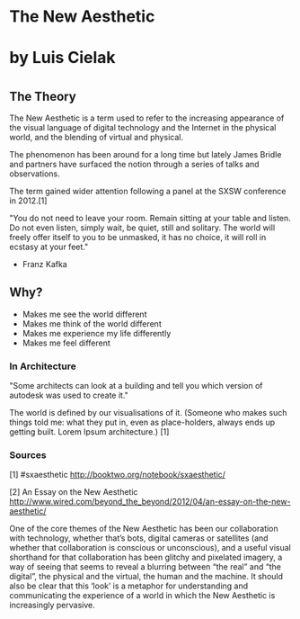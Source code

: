 # The New Aesthetic
#
# by Luis Cielak
#

## The Theory

 The New Aesthetic is a term used to refer to the increasing appearance of the visual language of digital technology and the Internet in the physical world, and the blending of virtual and physical. 

 The phenomenon has been around for a long time but lately James Bridle and partners have surfaced the notion through a series of talks and observations. 

 The term gained wider attention following a panel at the SXSW conference in 2012.[1]


"You do not need to leave your room. Remain sitting at your table and listen. Do not even listen, simply wait, be quiet, still and solitary. The world will freely offer itself to you to be unmasked, it has no choice, it will roll in ecstasy at your feet."
- Franz Kafka

## Why?

- Makes me see the world different
- Makes me think of the world different
- Makes me experience my life differently
- Makes me feel different 



### In Architecture

"Some architects can look at a building and tell you which version of autodesk was used to create it." 

The world is defined by our visualisations of it. (Someone who makes such things told me: what they put in, even as place-holders, always ends up getting built. Lorem Ipsum architecture.) [1]


 ### Sources

 [1] #sxaesthetic http://booktwo.org/notebook/sxaesthetic/

 [2] An Essay on the New Aesthetic http://www.wired.com/beyond_the_beyond/2012/04/an-essay-on-the-new-aesthetic/


 One of the core themes of the New Aesthetic has been our collaboration with technology, whether that’s bots, digital cameras or satellites (and whether that collaboration is conscious or unconscious), and a useful visual shorthand for that collaboration has been glitchy and pixelated imagery, a way of seeing that seems to reveal a blurring between “the real” and “the digital”, the physical and the virtual, the human and the machine. It should also be clear that this ‘look’ is a metaphor for understanding and communicating the experience of a world in which the New Aesthetic is increasingly pervasive.